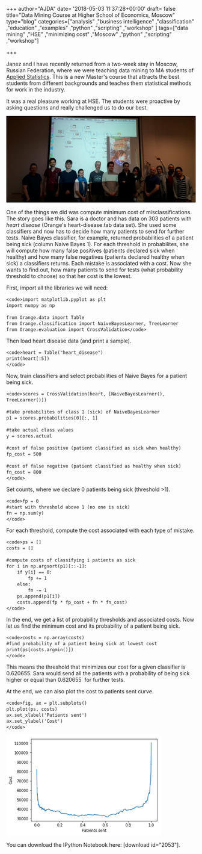 +++
author="AJDA"
date= '2018-05-03 11:37:28+00:00'
draft= false
title="Data Mining Course at Higher School of Economics, Moscow"
type="blog"
categories=["analysis" ,"business intelligence" ,"classification" ,"education" ,"examples"  ,"python" ,"scripting" ,"workshop" ]
tags=["data mining" ,"HSE" ,"minimizing cost" ,"Moscow" ,"python" ,"scripting" ,"workshop"]

+++

Janez and I have recently returned from a two-week stay in Moscow, Russian Federation, where we were teaching data mining to MA students of [Applied Statistics](https://www.hse.ru/en/ma/sna/). This is a new Master's course that attracts the best students from different backgrounds and teaches them statistical methods for work in the industry.

It was a real pleasure working at HSE. The students were proactive by asking questions and really challenged us to do our best.

![](/images/2018/05/20180420_213316.jpg)

One of the things we did was compute minimum cost of misclassifications. The story goes like this. Sara is a doctor and has data on 303 patients with _heart disease_ (Orange's heart-disease.tab data set). She used some classifiers and now has to decide how many patients to send for further tests. Naive Bayes classifier, for example, returned probabilities of a patient being sick (column Naive Bayes 1). For each threshold in probabilites, she will compute how many false positives (patients declared sick when healthy) and how many false negatives (patients declared healthy when sick) a classifiers returns. Each mistake is associated with a cost. Now she wants to find out, how many patients to send for tests (what probability threshold to choose) so that her cost is the lowest.

First, import all the libraries we will need:

    
    <code>import matplotlib.pyplot as plt
    import numpy as np
    
    from Orange.data import Table
    from Orange.classification import NaiveBayesLearner, TreeLearner
    from Orange.evaluation import CrossValidation</code>


Then load heart disease data (and print a sample).

    
    <code>heart = Table("heart_disease")
    print(heart[:5])
    </code>


Now, train classifiers and select probabilities of Naive Bayes for a patient being sick.

    
    <code>scores = CrossValidation(heart, [NaiveBayesLearner(), TreeLearner()])
    
    #take probabilites of class 1 (sick) of NaiveBayesLearner
    p1 = scores.probabilities[0][:, 1]
    
    #take actual class values
    y = scores.actual
    
    #cost of false positive (patient classified as sick when healthy)
    fp_cost = 500
    
    #cost of false negative (patient classified as healthy when sick)
    fn_cost = 800
    </code>


Set counts, where we declare 0 patients being sick (threshold >1).

    
    <code>fp = 0
    #start with threshold above 1 (no one is sick)
    fn = np.sum(y)
    </code>


For each threshold, compute the cost associated with each type of mistake.

    
    <code>ps = []
    costs = []
    
    #compute costs of classifying i patients as sick
    for i in np.argsort(p1)[::-1]:
        if y[i] == 0:
            fp += 1
        else:
            fn -= 1
        ps.append(p1[i])
        costs.append(fp * fp_cost + fn * fn_cost)
    </code>


In the end, we get a list of probability thresholds and associated costs. Now let us find the minimum cost and its probability of a patient being sick.

    
    <code>costs = np.array(costs)
    #find probability of a patient being sick at lowest cost
    print(ps[costs.argmin()])
    </code>


This means the threshold that minimizes our cost for a given classifier is 0.620655. Sara would send all the patients with a probability of being sick higher or equal than 0.620655  for further tests.

At the end, we can also plot the cost to patients sent curve.

    
    <code>fig, ax = plt.subplots()
    plt.plot(ps, costs)
    ax.set_xlabel('Patients sent')
    ax.set_ylabel('Cost')
    </code>


![](/images/2018/05/image-1.png)

You can download the IPython Notebook here: [download id="2053"].
